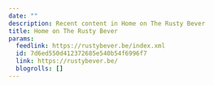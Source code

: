 ```yaml
---
date: ""
description: Recent content in Home on The Rusty Bever
title: Home on The Rusty Bever
params:
  feedlink: https://rustybever.be/index.xml
  id: 7d6ed550d412372685e540b54f6996f7
  link: https://rustybever.be/
  blogrolls: []
---
```

